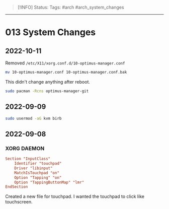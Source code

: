 > [!INFO]
> Status:
> Tags:  #arch #arch_system_changes

----
# 013 System Changes

## 2022-10-11
Removed `/etc/X11/xorg.conf.d/10-optimus-manager.conf`
```sh
mv 10-optimus-manager.conf 10-optimus-manager.conf.bak
```
This didn't change anything after reboot.
```sh
sudo pacman -Rcns optimus-manager-git
```
## 2022-09-09 
```sh
sudo usermod -aG kvm birb 
```

## 2022-09-08
### XORG DAEMON
```conf
Section "InputClass"
    Identifier "touchpad"
    Driver "libinput"
    MatchIsTouchpad "on"
    Option "Tapping" "on"
    Option "TappingButtonMap" "lmr"
EndSection
```
Created a new file for touchpad. I wanted the touchpad to click like touchscreen.